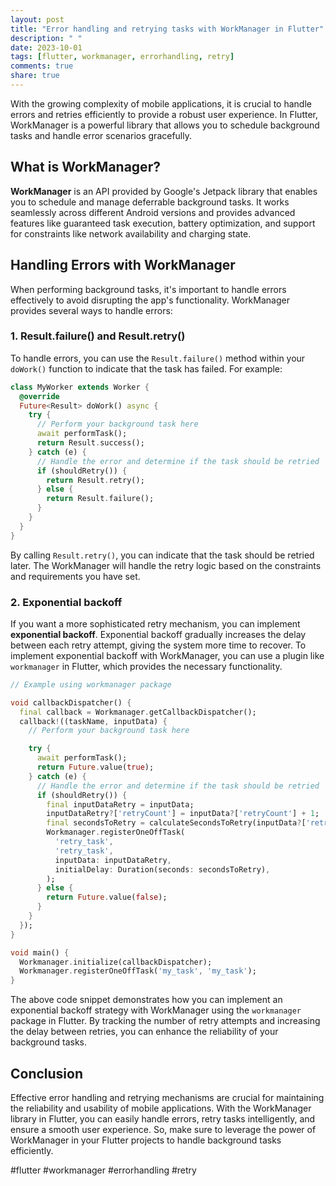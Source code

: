 ```yaml
---
layout: post
title: "Error handling and retrying tasks with WorkManager in Flutter"
description: " "
date: 2023-10-01
tags: [flutter, workmanager, errorhandling, retry]
comments: true
share: true
---
```


With the growing complexity of mobile applications, it is crucial to handle errors and retries efficiently to provide a robust user experience. In Flutter, WorkManager is a powerful library that allows you to schedule background tasks and handle error scenarios gracefully.

## What is WorkManager?

**WorkManager** is an API provided by Google's Jetpack library that enables you to schedule and manage deferrable background tasks. It works seamlessly across different Android versions and provides advanced features like guaranteed task execution, battery optimization, and support for constraints like network availability and charging state.

## Handling Errors with WorkManager

When performing background tasks, it's important to handle errors effectively to avoid disrupting the app's functionality. WorkManager provides several ways to handle errors:

### 1. Result.failure() and Result.retry()

To handle errors, you can use the `Result.failure()` method within your `doWork()` function to indicate that the task has failed. For example:

```dart
class MyWorker extends Worker {
  @override
  Future<Result> doWork() async {
    try {
      // Perform your background task here
      await performTask();
      return Result.success();
    } catch (e) {
      // Handle the error and determine if the task should be retried
      if (shouldRetry()) {
        return Result.retry();
      } else {
        return Result.failure();
      }
    }
  }
}
```

By calling `Result.retry()`, you can indicate that the task should be retried later. The WorkManager will handle the retry logic based on the constraints and requirements you have set.

### 2. Exponential backoff

If you want a more sophisticated retry mechanism, you can implement **exponential backoff**. Exponential backoff gradually increases the delay between each retry attempt, giving the system more time to recover. To implement exponential backoff with WorkManager, you can use a plugin like `workmanager` in Flutter, which provides the necessary functionality.

```dart
// Example using workmanager package

void callbackDispatcher() {
  final callback = Workmanager.getCallbackDispatcher();
  callback!((taskName, inputData) {
    // Perform your background task here

    try {
      await performTask();
      return Future.value(true);
    } catch (e) {
      // Handle the error and determine if the task should be retried
      if (shouldRetry()) {
        final inputDataRetry = inputData;
        inputDataRetry?['retryCount'] = inputData?['retryCount'] + 1;
        final secondsToRetry = calculateSecondsToRetry(inputData?['retryCount']);
        Workmanager.registerOneOffTask(
          'retry_task',
          'retry_task',
          inputData: inputDataRetry,
          initialDelay: Duration(seconds: secondsToRetry),
        );
      } else {
        return Future.value(false);
      }
    }
  });
}

void main() {
  Workmanager.initialize(callbackDispatcher);
  Workmanager.registerOneOffTask('my_task', 'my_task');
}
```

The above code snippet demonstrates how you can implement an exponential backoff strategy with WorkManager using the `workmanager` package in Flutter. By tracking the number of retry attempts and increasing the delay between retries, you can enhance the reliability of your background tasks.

## Conclusion

Effective error handling and retrying mechanisms are crucial for maintaining the reliability and usability of mobile applications. With the WorkManager library in Flutter, you can easily handle errors, retry tasks intelligently, and ensure a smooth user experience. So, make sure to leverage the power of WorkManager in your Flutter projects to handle background tasks efficiently.

#flutter #workmanager #errorhandling #retry